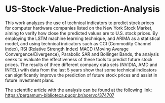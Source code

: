 # US-Stock-Value-Prediction-Analysis

This work analyzes the use of technical indicators to predict stock prices for computer hardware companies listed on the New York Stock Market, aiming to verify how close the predicted values are to U.S. stock prices. By employing the LSTM machine learning technique, and ARIMA as a statistical model, and using technical indicators such as CCI (Commodity Channel Index), RSI (Relative Strength Index) MACD (Moving Average Convergence/Divergence), Parabolic SAR and Bollinger Bands, the analysis seeks to evaluate the effectiveness of these tools to predict future stock prices. The results of three different company data sets (NVIDIA, AMD and INTEL) with data from the last 5 years show that some technical indicators can significantly improve the prediction of future stock prices and assist in future investment plans.

The scientific article with the analysis can be found at the following link:
https://pergamum-biblioteca.pucpr.br/acervo/374707

